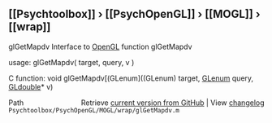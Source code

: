 ## [[Psychtoolbox]] &#8250; [[PsychOpenGL]] &#8250; [[MOGL]] &#8250; [[wrap]]

glGetMapdv  Interface to [OpenGL](OpenGL) function glGetMapdv  
  
usage:  glGetMapdv( target, query, v )  
  
C function:  void glGetMapdv[(GLenum]((GLenum) target, [GLenum](GLenum) query, [GLdouble](GLdouble)\* v)  




<div class="code_header" style="text-align:right;">
  <span style="float:left;">Path&nbsp;&nbsp;</span> <span class="counter">Retrieve <a href=
  "https://raw.github.com/Psychtoolbox-3/Psychtoolbox-3/beta/Psychtoolbox/PsychOpenGL/MOGL/wrap/glGetMapdv.m">current version from GitHub</a> | View <a href=
  "https://github.com/Psychtoolbox-3/Psychtoolbox-3/commits/beta/Psychtoolbox/PsychOpenGL/MOGL/wrap/glGetMapdv.m">changelog</a></span>
</div>
<div class="code">
  <code>Psychtoolbox/PsychOpenGL/MOGL/wrap/glGetMapdv.m</code>
</div>


